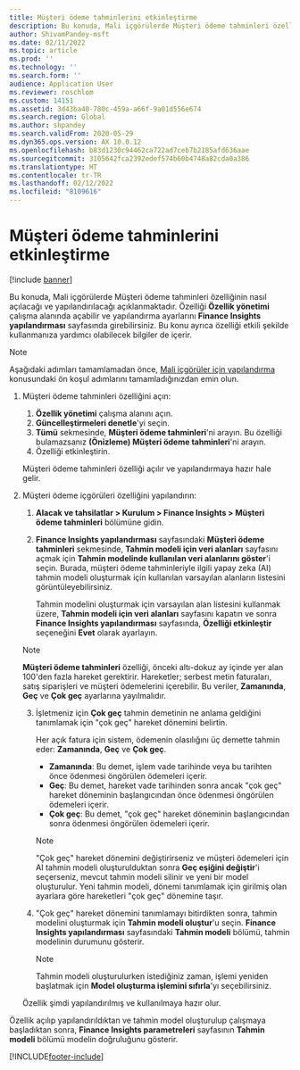 ```yaml
---
title: Müşteri ödeme tahminlerini etkinleştirme
description: Bu konuda, Mali içgörülerde Müşteri ödeme tahminleri özelliğinin nasıl açılacağı ve yapılandırılacağı açıklanmaktadır.
author: ShivamPandey-msft
ms.date: 02/11/2022
ms.topic: article
ms.prod: ''
ms.technology: ''
ms.search.form: ''
audience: Application User
ms.reviewer: roschlom
ms.custom: 14151
ms.assetid: 3d43ba40-780c-459a-a66f-9a01d556e674
ms.search.region: Global
ms.author: shpandey
ms.search.validFrom: 2020-05-29
ms.dyn365.ops.version: AX 10.0.12
ms.openlocfilehash: b83d1230c94462ca722ad7ceb7b2185afd636aae
ms.sourcegitcommit: 3105642fca2392edef574b60b4748a82cda0a386
ms.translationtype: HT
ms.contentlocale: tr-TR
ms.lasthandoff: 02/12/2022
ms.locfileid: "8109616"
---
```

# <a name="enable-customer-payment-predictions"></a>Müşteri ödeme tahminlerini etkinleştirme

[!include [banner](../includes/banner.md)]

Bu konuda, Mali içgörülerde Müşteri ödeme tahminleri özelliğinin nasıl açılacağı ve yapılandırılacağı açıklanmaktadır. Özelliği **Özellik yönetimi** çalışma alanında açabilir ve yapılandırma ayarlarını **Finance Insights yapılandırması** sayfasında girebilirsiniz. Bu konu ayrıca özelliği etkili şekilde kullanmanıza yardımcı olabilecek bilgiler de içerir.

> [!NOTE]
> Aşağıdaki adımları tamamlamadan önce, [Mali içgörüler için yapılandırma](configure-for-fin-insites.md) konusundaki ön koşul adımlarını tamamladığınızdan emin olun.

1. Müşteri ödeme tahminleri özelliğini açın:

    1. **Özellik yönetimi** çalışma alanını açın.
    2. **Güncelleştirmeleri denetle**'yi seçin.
    3. **Tümü** sekmesinde, **Müşteri ödeme tahminleri**'ni arayın. Bu özelliği bulamazsanız **(Önizleme) Müşteri ödeme tahminleri**'ni arayın. 
    4. Özelliği etkinleştirin.

    Müşteri ödeme tahminleri özelliği açılır ve yapılandırmaya hazır hale gelir.

2. Müşteri ödeme içgörüleri özelliğini yapılandırın:

    1. **Alacak ve tahsilatlar \> Kurulum \> Finance Insights \> Müşteri ödeme tahminleri** bölümüne gidin.
    2. **Finance Insights yapılandırması** sayfasındaki **Müşteri ödeme tahminleri** sekmesinde, **Tahmin modeli için veri alanları** sayfasını açmak için **Tahmin modelinde kullanılan veri alanlarını göster**'i seçin. Burada, müşteri ödeme tahminleriyle ilgili yapay zeka (AI) tahmin modeli oluşturmak için kullanılan varsayılan alanların listesini görüntüleyebilirsiniz.

        Tahmin modelini oluşturmak için varsayılan alan listesini kullanmak üzere, **Tahmin modeli için veri alanları** sayfasını kapatın ve sonra **Finance Insights yapılandırması** sayfasında, **Özelliği etkinleştir** seçeneğini **Evet** olarak ayarlayın.
        
   > [!NOTE]
   > **Müşteri ödeme tahminleri** özelliği, önceki altı-dokuz ay içinde yer alan 100'den fazla hareket gerektirir. Hareketler; serbest metin faturaları, satış siparişleri ve müşteri ödemelerini içerebilir. Bu veriler, **Zamanında**, **Geç** ve **Çok geç** ayarlarına yayılmalıdır.    
     

    3. İşletmeniz için **Çok geç** tahmin demetinin ne anlama geldiğini tanımlamak için "çok geç" hareket dönemini belirtin.

        Her açık fatura için sistem, ödemenin olasılığını üç demette tahmin eder: **Zamanında**, **Geç** ve **Çok geç**.

        - **Zamanında**: Bu demet, işlem vade tarihinde veya bu tarihten önce ödenmesi öngörülen ödemeleri içerir.
        - **Geç**: Bu demet, hareket vade tarihinden sonra ancak "çok geç" hareket döneminin başlangıcından önce ödenmesi öngörülen ödemeleri içerir.
        - **Çok geç**: Bu demet, "çok geç" hareket döneminin başlangıcından sonra ödenmesi öngörülen ödemeleri içerir.

        > [!NOTE]
        > "Çok geç" hareket dönemini değiştirirseniz ve müşteri ödemeleri için AI tahmin modeli oluşturulduktan sonra **Geç eşiğini değiştir**'i seçerseniz, mevcut tahmin modeli silinir ve yeni bir model oluşturulur. Yeni tahmin modeli, dönemi tanımlamak için girilmiş olan ayarlara göre hareketleri "çok geç" dönemine taşır.

    4. "Çok geç" hareket dönemini tanımlamayı bitirdikten sonra, tahmin modelini oluşturmak için **Tahmin modeli oluştur**'u seçin. **Finance Insights yapılandırması** sayfasındaki **Tahmin modeli** bölümü, tahmin modelinin durumunu gösterir.

        > [!NOTE]
        > Tahmin modeli oluşturulurken istediğiniz zaman, işlemi yeniden başlatmak için **Model oluşturma işlemini sıfırla**'yı seçebilirsiniz.

    Özellik şimdi yapılandırılmış ve kullanılmaya hazır olur.

Özellik açılıp yapılandırıldıktan ve tahmin model oluşturulup çalışmaya başladıktan sonra, **Finance Insights parametreleri** sayfasının **Tahmin modeli** bölümü modelin doğruluğunu gösterir.

[!INCLUDE[footer-include](../../includes/footer-banner.md)]
